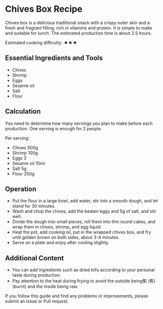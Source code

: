 # Chives Box Recipe

Chives box is a delicious traditional snack with a crispy outer skin and a fresh and fragrant filling, rich in vitamins and protein. It is simple to make and suitable for lunch. The estimated production time is about 2.5 hours.

Estimated cooking difficulty: ★★★

## Essential Ingredients and Tools

- Chives
- Shrimp
- Eggs
- Sesame oil
- Salt
- Flour

## Calculation

You need to determine how many servings you plan to make before each production. One serving is enough for 2 people.

Per serving:

- Chives 500g
- Shrimp 100g
- Eggs 3
- Sesame oil 10ml
- Salt 5g
- Flour 250g

## Operation

- Put the flour in a large bowl, add water, stir into a smooth dough, and let stand for 30 minutes.
- Wash and chop the chives, add the beaten eggs and 5g of salt, and stir well.
- Divide the dough into small pieces, roll them into thin round cakes, and wrap them in chives, shrimp, and egg liquid.
- Heat the pot, add cooking oil, put in the wrapped chives box, and fry until golden brown on both sides, about 3-4 minutes.
- Serve on a plate and enjoy after cooling slightly.

## Additional Content

- You can add ingredients such as dried tofu according to your personal taste during production.
- Pay attention to the heat during frying to avoid the outside being焦 (焦) (burnt) and the inside being raw.

If you follow this guide and find any problems or improvements, please submit an Issue or Pull request.
